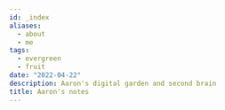 ```yaml
---
id: _index
aliases:
  - about
  - me
tags:
  - evergreen
  - fruit
date: "2022-04-22"
description: Aaron's digital garden and second brain
title: Aaron's notes
---
```

